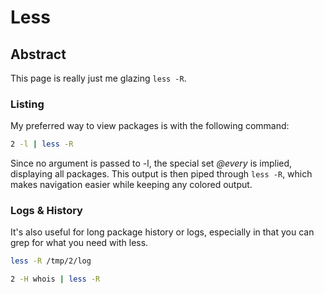 # Less

## Abstract
This page is really just me glazing ``less -R``.

### Listing
My preferred way to view packages is with the following command:

```bash
2 -l | less -R
```

Since no argument is passed to -l, the special set *@every* is implied,
displaying all packages. This output is then piped through `less -R`, which
makes navigation easier while keeping any colored output.

### Logs & History
It's also useful for long package history or logs, especially in that you can
grep for what you need with less.

```bash
less -R /tmp/2/log
```

```bash
2 -H whois | less -R
```
